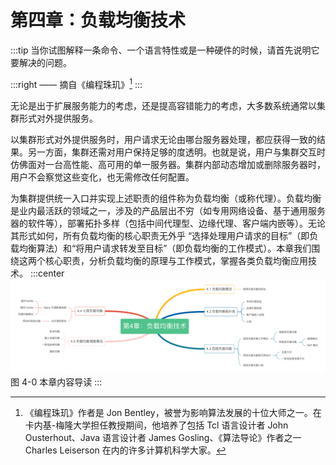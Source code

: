 # 第四章：负载均衡技术

:::tip <a/>
当你试图解释一条命令、一个语言特性或是一种硬件的时候，请首先说明它要解决的问题。

:::right 
—— 摘自《编程珠玑》[^1]
:::

无论是出于扩展服务能力的考虑，还是提高容错能力的考虑，大多数系统通常以集群形式对外提供服务。

以集群形式对外提供服务时，用户请求无论由哪台服务器处理，都应获得一致的结果。另一方面，集群还需对用户保持足够的度透明。也就是说，用户与集群交互时仿佛面对一台高性能、高可用的单一服务器。集群内部动态增加或删除服务器时，用户不会察觉这些变化，也无需修改任何配置。

为集群提供统一入口并实现上述职责的组件称为负载均衡（或称代理）。负载均衡是业内最活跃的领域之一，涉及的产品层出不穷（如专用网络设备、基于通用服务器的软件等），部署拓扑多样（包括中间代理型、边缘代理、客户端内嵌等）。无论其形式如何，所有负载均衡的核心职责无外乎 “选择处理用户请求的目标”（即负载均衡算法）和“将用户请求转发至目标”（即负载均衡的工作模式）。本章我们围绕这两个核心职责，分析负载均衡的原理与工作模式，掌握各类负载均衡应用技术。
:::center
  ![](../assets/balance-summary.png)<br/>
  图 4-0 本章内容导读
:::

[^1]:《编程珠玑》作者是 Jon Bentley，被誉为影响算法发展的十位大师之一。在卡内基-梅隆大学担任教授期间，他培养了包括 Tcl 语言设计者 John Ousterhout、Java 语言设计者 James Gosling、《算法导论》作者之一Charles Leiserson 在内的许多计算机科学大家。
